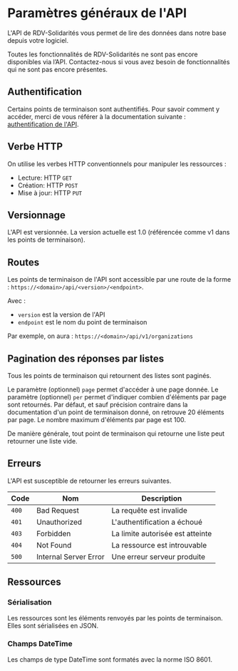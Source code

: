 # Paramètres généraux de l'API

L'API de RDV-Solidarités vous permet de lire des données dans notre base depuis votre logiciel.

Toutes les fonctionnalités de RDV-Solidarités ne sont pas encore disponibles via l’API. Contactez-nous si vous avez besoin de fonctionnalités qui ne sont pas encore présentes.

## Authentification

Certains points de terminaison sont authentifiés. Pour savoir comment y accéder, merci de vous référer à la documentation suivante : [authentification de l'API](https://rdv-solidarites.gitbook.io/guides-pour-rdv-solidarites/tech/api-interconnexions-entrantes/authentification-and-permissions).

## Verbe HTTP

On utilise les verbes HTTP conventionnels pour manipuler les ressources :

- Lecture: HTTP `GET`
- Création: HTTP `POST`
- Mise à jour: HTTP `PUT`

## Versionnage

L'API est versionnée. La version actuelle est 1.0 (référencée comme v1 dans les points de terminaison).

## Routes

Les points de terminaison de l'API sont accessible par une route de la forme : `https://<domain>/api/<version>/<endpoint>`.

Avec :

- `version` est la version de l'API
- `endpoint` est le nom du point de terminaison

Par exemple, on aura : `https://<domain>/api/v1/organizations`

## Pagination des réponses par listes

Tous les points de terminaison qui retournent des listes sont paginés.

Le paramètre (optionnel) `page` permet d'accéder à une page donnée. Le paramètre (optionnel) `per` permet d'indiquer combien d'éléments par page sont retournés. Par défaut, et sauf précision contraire dans la documentation d'un point de terminaison donné, on retrouve 20 éléments par page. Le nombre maximum d'éléments par page est 100.

De manière générale, tout point de terminaison qui retourne une liste peut retourner une liste vide.

## Erreurs

L'API est susceptible de retourner les erreurs suivantes.

| Code  | Nom                   | Description                            |
| ----  | --------              | --------                               |
| `400` | Bad Request           | La requête est invalide                |
| `401` | Unauthorized          | L'authentification a échoué            |
| `403` | Forbidden             | La limite autorisée est atteinte       |
| `404` | Not Found             | La ressource est introuvable           |
| `500` | Internal Server Error | Une erreur serveur produite            |

## Ressources

### Sérialisation

Les ressources sont les éléments renvoyés par les points de terminaison. Elles sont sérialisées en JSON.

### Champs DateTime

Les champs de type DateTime sont formatés avec la norme ISO 8601.
